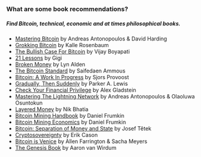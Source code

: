 ### What are some book recommendations? 


<h5 class="text-xl pb-4 text-[#f7931a] font-semibold text-center lg:text-left">Find Bitcoin, technical, economic and at times philosophical books.</h5>

<ul class="space-y-4">
    <li class="py-2 max-w-md border-b border-gray-200">
        <a class="underline text-blue-400 hover:text-[#625F5E]" href="https://www.amazon.com/Mastering-Bitcoin-Programming-Open-Blockchain/dp/1098150090/ref=sr_1_1?sr=8-1" target="_blank" rel="noopener noreferrer">Mastering Bitcoin</a>
        <span>by Andreas Antonopoulos & David Harding</span>
    </li>
    <li class="py-2 max-w-md border-b border-gray-200">
        <a class="underline text-blue-400 hover:text-[#625F5E]" href="https://www.amazon.com/Grokking-Bitcoin-Kalle-Rosenbaum/dp/1617294640/ref=sr_1_1?sr=8-1" target="_blank" rel="noopener noreferrer">Grokking Bitcoin</a>
        <span>by Kalle Rosenbaum</span>
    </li>
    <li class="py-2 max-w-md border-b border-gray-200">
        <a class="underline text-blue-400 hover:text-[#625F5E]" href="https://www.amazon.com/Bullish-Case-Bitcoin-Vijay-Boyapati/dp/1737204118/ref=tmm_pap_swatch_0?_encoding=UTF8&sr=8-1" target="_blank" rel="noopener noreferrer">The Bullish Case For Bitcoin</a>
        <span>by Vijay Boyapati</span>
    </li>
    <li class="py-2 max-w-md border-b border-gray-200">
        <a class="underline text-blue-400 hover:text-[#625F5E]" href="https://www.amazon.com/21-Lessons-Learned-Falling-Bitcoin/dp/1697526349/ref=tmm_pap_swatch_0?_encoding=UTF8&sr=8-2" target="_blank" rel="noopener noreferrer">21 Lessons</a>
        <span>by Gigi</span>
    </li>
    <li class="py-2 max-w-md border-b border-gray-200">
        <a class="underline text-blue-400 hover:text-[#625F5E]" href="https://academy.saifedean.com/product/broken-money-hardcover/" target="_blank" rel="noopener noreferrer">Broken Money</a>
        <span>by Lyn Alden</span>
    </li>
    <li class="py-2 max-w-md border-b border-gray-200">
        <a class="underline text-blue-400 hover:text-[#625F5E]" href="https://academy.saifedean.com/product/tbs-hardcover/" target="_blank" rel="noopener noreferrer">The Bitcoin Standard</a>
        <span>by Saifedaen Ammous</span>
    </li>
    <li class="py-2 max-w-md border-b border-gray-200">
        <a class="underline text-blue-400 hover:text-[#625F5E]" href="https://www.amazon.com/Bitcoin-Technical-innovations-Sjors-Provoost/dp/9090360425" target="_blank" rel="noopener noreferrer">Bitcoin: A Work In Progress</a>
        <span>by Sjors Provoost</span>
    </li>
    <li class="py-2 max-w-md border-b border-gray-200">
        <a class="underline text-blue-400 hover:text-[#625F5E]" href="https://academy.saifedean.com/product/gradually-then-suddenly-hardcover/" target="_blank" rel="noopener noreferrer">Gradually, Then Suddenly</a>
        <span>by Parker A. Lewis</span>
    </li>
    <li class="py-2 max-w-md border-b border-gray-200">
        <a class="underline text-blue-400 hover:text-[#625F5E]" href="https://store.bitcoinmagazine.com/collections/books/products/check-your-financial-privilege" target="_blank" rel="noopener noreferrer">Check Your Financial Privilege</a>
        <span>by Alex Gladstein</span>
    </li>
    <li class="py-2 max-w-md border-b border-gray-200">
        <a class="underline text-blue-400 hover:text-[#625F5E]" href="https://www.amazon.com/Mastering-Lightning-Network-Blockchain-Protocol/dp/1492054860/ref=sr_1_1?sr=8-1" target="_blank" rel="noopener noreferrer">Mastering The Lightning Network</a>
        <span>by Andreas Antonopoulos & Olaoluwa Osuntokun</span>
    </li>
    <li class="py-2 max-w-md border-b border-gray-200">
        <a class="underline text-blue-400 hover:text-[#625F5E]" href="https://www.amazon.com/Layered-Money-Dollars-Bitcoin-Currencies/dp/1736110519/ref=tmm_hrd_swatch_0?_encoding=UTF8&sr=8-1" target="_blank" rel="noopener noreferrer">Layered Money</a>
        <span>by Nik Bhatia</span>
    </li>
    <li class="py-2 max-w-md border-b border-gray-200">
        <a class="underline text-blue-400 hover:text-[#625F5E]" href="https://braiins.com/books/bitcoin-mining-handbook" target="_blank" rel="noopener noreferrer">Bitcoin Mining Handbook</a>
        <span>by Daniel Frumkin</span>
    </li>
    <li class="py-2 max-w-md border-b border-gray-200">
        <a class="underline text-blue-400 hover:text-[#625F5E]" href="https://braiins.com/books/bitcoin-mining-economics" target="_blank" rel="noopener noreferrer">Bitcoin Mining Economics</a>
        <span>by Daniel Frumkin</span>
    </li>
    <li class="py-2 max-w-md border-b border-gray-200">
        <a class="underline text-blue-400 hover:text-[#625F5E]" href="https://braiins.com/books/bitcoin-separation-of-money-and-state" target="_blank" rel="noopener noreferrer">Bitcoin: Separation of Money and State</a>
        <span>by Josef Tětek</span>
    </li>
    <li class="py-2 max-w-md border-b border-gray-200">
        <a class="underline text-blue-400 hover:text-[#625F5E]" href="https://store.bitcoinmagazine.com/collections/books/products/cryptosovereignty" target="_blank" rel="noopener noreferrer">Cryptosovereignty</a>
        <span>by Erik Cason</span>
    </li>
    <li class="py-2 max-w-md border-b border-gray-200">
        <a class="underline text-blue-400 hover:text-[#625F5E]" href="https://store.bitcoinmagazine.com/collections/books/products/bitcoin-is-venice" target="_blank" rel="noopener noreferrer">Bitcoin is Venice</a>
        <span>by Allen Farrington & Sacha Meyers</span>
    </li>
    <li class="py-2 max-w-md border-b border-gray-200">
        <a class="underline text-blue-400 hover:text-[#625F5E]" href="https://store.bitcoinmagazine.com/collections/books/products/the-genesis-book" target="_blank" rel="noopener noreferrer">The Genesis Book</a>
        <span>by Aaron van Wirdum</span>
    </li>
</ul>

